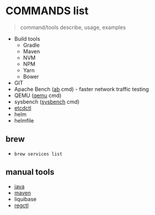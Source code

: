 # COMMANDS list

> command/tools describe, usage, examples

* Build tools
    * Gradle
    * Maven
    * NVM
    * NPM
    * Yarn
    * Bower
* GIT
* Apache Bench ([ab][ab_cmd] cmd) - faster network traffic testing
* QEMU ([qemu][qemu_cmd] cmd)
* sysbench ([sysbench][sysbench_cmd] cmd)
* [etcdctl][etcdctl]
* helm
* helmfile

## brew

* `brew services list`

## manual tools

* [java][java]
* [maven][maven]
* liquibase
* [regctl][regctl]

[ab_cmd]:<./ab/apache-bench-ab.md>

[qemu_cmd]:<./qemu/qemu.md>

[sysbench_cmd]:<./sysbench/sysbench.md>

[java]:<./java/java.md>

[maven]:<./maven/maven.md>

[etcdctl]:<./etcdctl/etcdctl.md>

[regctl]:<./regctl/regctl.md>
